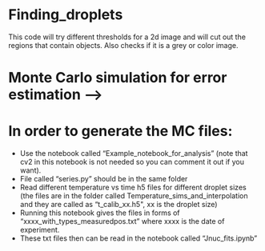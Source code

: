 # Finding_droplets
This code will try different thresholds for a 2d image and will cut out the regions that contain objects. Also checks if it is a grey or color image.

# Monte Carlo simulation for error estimation -->

# In order to generate the MC files:

- Use the notebook called “Example_notebook_for_analysis” (note that cv2 in this notebook is not needed so you can comment it out if you want).
- File called “series.py” should be in the same folder
- Read different temperature vs time h5 files for different droplet sizes (the files are in the folder called Temperature_sims_and_interpolation and they are called as “t_calib_xx.h5", xx is the droplet size)
- Running this notebook gives the files in forms of “xxxx_with_types_measuredpos.txt” where xxxx is the date of experiment.
- These txt files then can be read in the notebook called “Jnuc_fits.ipynb”

